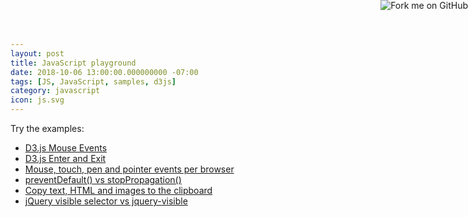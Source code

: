 ```yaml
---
layout: post
title: JavaScript playground
date: 2018-10-06 13:00:00.000000000 -07:00
tags: [JS, JavaScript, samples, d3js]
category: javascript
icon: js.svg
---
```


Try the examples:

* [D3.js Mouse Events](https://seattle.azurewebsites.net/d3js-mouse-events.html)
* [D3.js Enter and Exit](https://seattle.azurewebsites.net/d3js-enter-and-exit.html)
* [Mouse, touch, pen and pointer events per browser](https://seattle.azurewebsites.net/mouse-and-pointer-events.html)
* [preventDefault() vs stopPropagation()](https://seattle.azurewebsites.net/event-prevent-default.html)
* [Copy text, HTML and images to the clipboard](https://seattle.azurewebsites.net/clipboard-copy.html)
* [jQuery visible selector vs jquery-visible](https://seattle.azurewebsites.net/jquery-visible-example.html)

<!-- https://blog.github.com/2008-12-19-github-ribbons/ -->
<a href="https://github.com/kiewic/js-playground"><img style="position: absolute; top: 0; right: 0; border: 0;" src="https://s3.amazonaws.com/github/ribbons/forkme_right_darkblue_121621.png" alt="Fork me on GitHub"></a>
